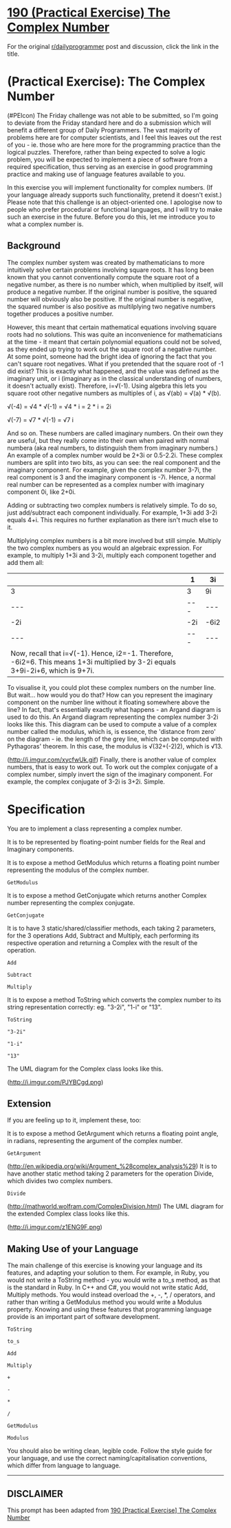 # [190 (Practical Exercise) The Complex Number](https://www.reddit.com/r/dailyprogrammer/comments/2nr6c4/20141129_challenge_190_practical_exercise_the/)

For the original [r/dailyprogrammer](https://www.reddit.com/r/dailyprogrammer/) post and discussion, click the link in the title.

#  (Practical Exercise): The Complex Number
(#PEIcon)
The Friday challenge was not able to be submitted, so I'm going to deviate from the Friday standard here and do a submission which will benefit a different group of Daily Programmers. The vast majority of problems here are for computer scientists, and I feel this leaves out the rest of you - ie. those who are here more for the programming practice than the logical puzzles. Therefore, rather than being expected to solve a logic problem, you will be expected to implement a piece of software from a required specification, thus serving as an exercise in good programming practice and making use of language features available to you.

In this exercise you will implement functionality for complex numbers. (If your language already supports such functionality, pretend it doesn't exist.) Please note that this challenge is an object-oriented one. I apologise now to people who prefer procedural or functional languages, and I will try to make such an exercise in the future. Before you do this, let me introduce you to what a complex number is.

## Background
The complex number system was created by mathematicians to more intuitively solve certain problems involving square roots. It has long been known that you cannot conventionally compute the square root of a negative number, as there is no number which, when multiplied by itself, will produce a negative number. If the original number is positive, the squared number will obviously also be positive. If the original number is negative, the squared number is also positive as multilplying two negative numbers together produces a positive number.

However, this meant that certain mathematical equations involving square roots had no solutions. This was quite an inconvenience for mathematicians at the time - it meant that certain polynomial equations could not be solved, as they ended up trying to work out the square root of a negative number. At some point, someone had the bright idea of ignoring the fact that you can't square root negatives. What if you pretended that the square root of -1 did exist? This is exactly what happened, and the value was defined as the imaginary unit, or i (imaginary as in the classical understanding of numbers, it doesn't actually exist). Therefore, i=√(-1). Using algebra this lets you square root other negative numbers as multiples of i, as √(ab) = √(a) * √(b).

√(-4) = √4 * √(-1) = √4 * i = 2 * i = 2i

√(-7) = √7 * √(-1) = √7 i

And so on. These numbers are called imaginary numbers. On their own they are useful, but they really come into their own when paired with normal numbera (aka real numbers, to distinguish them from imaginary numbers.) An example of a complex number would be 2+3i or 0.5-2.2i. These complex numbers are split into two bits, as you can see: the real component and the imaginary component. For example, given the complex number 3-7i, the real component is 3 and the imaginary component is -7i. Hence, a normal real number can be represented as a complex number with imaginary component 0i, like 2+0i.

Adding or subtracting two complex numbers is relatively simple. To do so, just add/subtract each component individually. For example, 1+3i add 3-2i equals 4+i. This requires no further explanation as there isn't much else to it.

Multiplying complex numbers is a bit more involved but still simple. Multiply the two complex numbers as you would an algebraic expression. For example, to multiply 1+3i and 3-2i, multiply each component together and add them all:


||1|3i|
| --- | --- | --- |
|3|3|9i|
| --- | --- | --- |
|-2i|-2i|-6i2|
| --- | --- | --- |
|Now, recall that i=√(-1). Hence, i2=-1. Therefore, -6i2=6. This means 1+3i multiplied by 3-2i equals 3+9i-2i+6, which is 9+7i.

To visualise it, you could plot these complex numbers on the number line. But wait... how would you do that? How can you represent the imaginary component on the number line without it floating somewhere above the line? In fact, that's essentially exactly what happens - an Argand diagram is used to do this. An Argand diagram representing the complex number 3-2i looks like this. This diagram can be used to compute a value of a complex number called the modulus, which is, is essence, the 'distance from zero' on the diagram - ie. the length of the grey line, which can be computed with Pythagoras' theorem. In this case, the modulus is √(32+(-2)2), which is √13.

(http://i.imgur.com/xycfwUk.gif)
Finally, there is another value of complex numbers, that is easy to work out. To work out the complex conjugate of a complex number, simply invert the sign of the imaginary component. For example, the complex conjugate of 3-2i is 3+2i. Simple.

# Specification
You are to implement a class representing a complex number.

It is to be represented by floating-point number fields for the Real and Imaginary components.

It is to expose a method GetModulus which returns a floating point number representing the modulus of the complex number.


```
GetModulus
```
It is to expose a method GetConjugate which returns another Complex number representing the complex conjugate.


```
GetConjugate
```
It is to have 3 static/shared/classifier methods, each taking 2 parameters, for the 3 operations Add, Subtract and Multiply, each performing its respective operation and returning a Complex with the result of the operation.


```
Add
```

```
Subtract
```

```
Multiply
```
It is to expose a method ToString which converts the complex number to its string representation correctly: eg. "3-2i", "1-i" or "13".


```
ToString
```

```
"3-2i"
```

```
"1-i"
```

```
"13"
```
The UML diagram for the Complex class looks like this.

(http://i.imgur.com/PJYBCgd.png)
## Extension
If you are feeling up to it, implement these, too:

It is to expose a method GetArgument which returns a floating point angle, in radians, representing the argument of the complex number.


```
GetArgument
```
(http://en.wikipedia.org/wiki/Argument_%28complex_analysis%29)
It is to have another static method taking 2 parameters for the operation Divide, which divides two complex numbers.


```
Divide
```
(http://mathworld.wolfram.com/ComplexDivision.html)
The UML diagram for the extended Complex class looks like this.

(http://i.imgur.com/z1ENG9F.png)
## Making Use of your Language
The main challenge of this exercise is knowing your language and its features, and adapting your solution to them. For example, in Ruby, you would not write a ToString method - you would write a to_s method, as that is the standard in Ruby. In C++ and C#, you would not write static Add, Multiply methods. You would instead overload the +, -, *, / operators, and rather than writing a GetModulus method you would write a Modulus property. Knowing and using these features that programming language provide is an important part of software development.


```
ToString
```

```
to_s
```

```
Add
```

```
Multiply
```

```
+
```

```
-
```

```
*
```

```
/
```

```
GetModulus
```

```
Modulus
```
You should also be writing clean, legible code. Follow the style guide for your language, and use the correct naming/capitalisation conventions, which differ from language to language.


----
## **DISCLAIMER**
This prompt has been adapted from [190 [Practical Exercise] The Complex Number](https://www.reddit.com/r/dailyprogrammer/comments/2nr6c4/20141129_challenge_190_practical_exercise_the/
)
